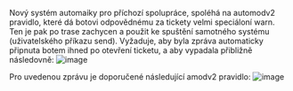 Nový systém automaiky pro příchozí spolupráce, spoléhá na automodv2 pravidlo, které dá botovi odpovědnému za tickety velmi speciáloní warn.
Ten je pak po trase zachycen a použit ke spuštění samotného systému (uživatelského příkazu send).
Vyžaduje, aby byla zpráva automaticky připnuta botem ihned po otevření ticketu, a aby vypadala přibližně následovně:
![image](https://user-images.githubusercontent.com/93679152/195420236-1234df8f-7050-482b-b1aa-40ed87bc5841.png)

Pro uvedenou zprávu je doporučené následující amodv2 pravidlo:
![image](https://user-images.githubusercontent.com/93679152/195420427-2f04590a-bdca-41c2-9e17-ac9db050070b.png)
